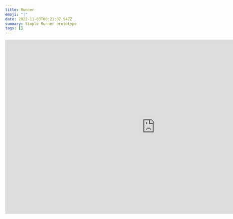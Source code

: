 ```yaml
---
title: Runner
emoji: "|"
date: 2022-11-03T00:21:07.947Z
summary: Simple Runner prototype
tags: []
---
```

<iframe frameborder="0" src="https://itch.io/embed-upload/6577003?color=333333" allowfullscreen="" width="960" height="560"><a href="https://druftpunk.itch.io/runner">Play Runner on itch.io</a></iframe>